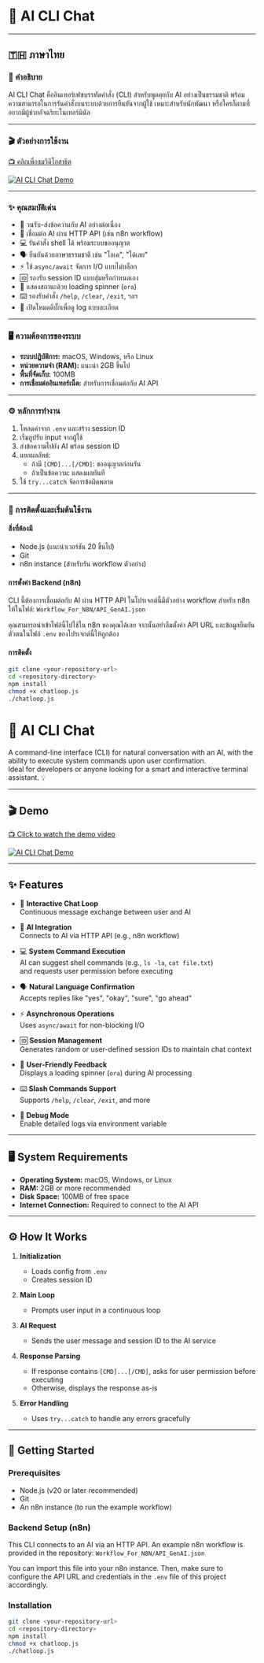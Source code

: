 # 🤖 AI CLI Chat

---

## 🇹🇭 ภาษาไทย

### 📝 คำอธิบาย
AI CLI Chat คืออินเทอร์เฟซบรรทัดคำสั่ง (CLI) สำหรับพูดคุยกับ AI อย่างเป็นธรรมชาติ พร้อมความสามารถในการรันคำสั่งบนระบบด้วยการยืนยันจากผู้ใช้ เหมาะสำหรับนักพัฒนา หรือใครก็ตามที่อยากมีผู้ช่วยอัจฉริยะในเทอร์มินัล

---

### 🎬 ตัวอย่างการใช้งาน
[📺 คลิกเพื่อชมวิดีโอสาธิต](https://youtu.be/GHUQ3Oyn-rM)

[![AI CLI Chat Demo](https://img.youtube.com/vi/GHUQ3Oyn-rM/maxresdefault.jpg)](https://youtu.be/GHUQ3Oyn-rM)

---

### ✨ คุณสมบัติเด่น

- 🔁 วนรับ-ส่งข้อความกับ AI อย่างต่อเนื่อง
- 🤝 เชื่อมต่อ AI ผ่าน HTTP API (เช่น n8n workflow)
- 💻 รันคำสั่ง shell ได้ พร้อมระบบขออนุญาต
- 🗣️ ยืนยันด้วยภาษาธรรมชาติ เช่น "โอเค", "ได้เลย"
- ⚡ ใช้ `async/await` จัดการ I/O แบบไม่บล็อก
- 🆔 รองรับ session ID แบบสุ่มหรือกำหนดเอง
- 🌈 แสดงสถานะด้วย loading spinner (`ora`)
- ⌨️ รองรับคำสั่ง `/help`, `/clear`, `/exit`, ฯลฯ
- 🐞 เปิดโหมดดีบั๊กเพื่อดู log แบบละเอียด

---

### 🖥️ ความต้องการของระบบ
- **ระบบปฏิบัติการ:** macOS, Windows, หรือ Linux
- **หน่วยความจำ (RAM):** แนะนำ 2GB ขึ้นไป
- **พื้นที่จัดเก็บ:** 100MB
- **การเชื่อมต่ออินเทอร์เน็ต:** สำหรับการเชื่อมต่อกับ AI API

---

### ⚙️ หลักการทำงาน

1. โหลดค่าจาก `.env` และสร้าง session ID
2. เริ่มลูปรับ input จากผู้ใช้
3. ส่งข้อความไปยัง AI พร้อม session ID
4. แยกผลลัพธ์:
   - ถ้ามี `[CMD]...[/CMD]`: ขออนุญาตก่อนรัน
   - ถ้าเป็นข้อความ: แสดงผลทันที
5. ใช้ `try...catch` จัดการข้อผิดพลาด

---

### 🚀 การติดตั้งและเริ่มต้นใช้งาน

#### สิ่งที่ต้องมี
- Node.js (แนะนำเวอร์ชัน 20 ขึ้นไป)
- Git
- n8n instance (สำหรับรัน workflow ตัวอย่าง)

#### การตั้งค่า Backend (n8n)
CLI นี้ต้องการเชื่อมต่อกับ AI ผ่าน HTTP API ในโปรเจกต์นี้มีตัวอย่าง workflow สำหรับ n8n ให้ในไฟล์:
`Workflow_For_N8N/API_GenAI.json`

คุณสามารถนำเข้าไฟล์นี้ไปใช้ใน n8n ของคุณได้เลย จากนั้นอย่าลืมตั้งค่า API URL และข้อมูลยืนยันตัวตนในไฟล์ `.env` ของโปรเจกต์นี้ให้ถูกต้อง

#### การติดตั้ง

```bash
git clone <your-repository-url>
cd <repository-directory>
npm install
chmod +x chatloop.js
./chatloop.js
```


# 🤖 AI CLI Chat

A command-line interface (CLI) for natural conversation with an AI, with the ability to execute system commands upon user confirmation.  
Ideal for developers or anyone looking for a smart and interactive terminal assistant. 💡

---

## 🎬 Demo

[📺 Click to watch the demo video](https://youtu.be/GHUQ3Oyn-rM)

[![AI CLI Chat Demo](https://img.youtube.com/vi/GHUQ3Oyn-rM/maxresdefault.jpg)](https://youtu.be/GHUQ3Oyn-rM)

---

## ✨ Features

- 🔁 **Interactive Chat Loop**  
  Continuous message exchange between user and AI

- 🤝 **AI Integration**  
  Connects to AI via HTTP API (e.g., n8n workflow)

- 💻 **System Command Execution**  
  AI can suggest shell commands (e.g., `ls -la`, `cat file.txt`)  
  and requests user permission before executing

- 🗣️ **Natural Language Confirmation**  
  Accepts replies like "yes", "okay", "sure", "go ahead"

- ⚡ **Asynchronous Operations**  
  Uses `async/await` for non-blocking I/O

- 🆔 **Session Management**  
  Generates random or user-defined session IDs to maintain chat context

- 🌈 **User-Friendly Feedback**  
  Displays a loading spinner (`ora`) during AI processing

- ⌨️ **Slash Commands Support**  
  Supports `/help`, `/clear`, `/exit`, and more

- 🐞 **Debug Mode**  
  Enable detailed logs via environment variable

---

## 🖥️ System Requirements
- **Operating System:** macOS, Windows, or Linux
- **RAM:** 2GB or more recommended
- **Disk Space:** 100MB of free space
- **Internet Connection:** Required to connect to the AI API

---

## ⚙️ How It Works

1. **Initialization**  
   - Loads config from `.env`  
   - Creates session ID

2. **Main Loop**  
   - Prompts user input in a continuous loop

3. **AI Request**  
   - Sends the user message and session ID to the AI service

4. **Response Parsing**  
   - If response contains `[CMD]...[/CMD]`, asks for user permission before executing  
   - Otherwise, displays the response as-is

5. **Error Handling**  
   - Uses `try...catch` to handle any errors gracefully

---

## 🚀 Getting Started

### Prerequisites

- Node.js (v20 or later recommended)
- Git
- An n8n instance (to run the example workflow)

### Backend Setup (n8n)
This CLI connects to an AI via an HTTP API. An example n8n workflow is provided in the repository:
`Workflow_For_N8N/API_GenAI.json`

You can import this file into your n8n instance. Then, make sure to configure the API URL and credentials in the `.env` file of this project accordingly.

### Installation

```bash
git clone <your-repository-url>
cd <repository-directory>
npm install
chmod +x chatloop.js
./chatloop.js
```